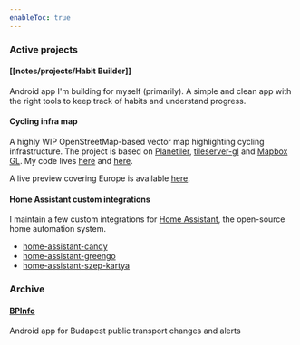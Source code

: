 ```yaml
---
enableToc: true
---
```


### Active projects

#### [[notes/projects/Habit Builder]]

Android app I'm building for myself (primarily). A simple and clean app with the right tools to keep track of habits and understand progress.

#### Cycling infra map

A highly WIP OpenStreetMap-based vector map highlighting cycling infrastructure. The project is based on [Planetiler](https://github.com/onthegomap/planetiler), [tileserver-gl](https://github.com/maptiler/tileserver-gl) and [Mapbox GL](https://github.com/mapbox/mapbox-gl-js). My code lives [here](https://github.com/ofalvai/planetiler-cycling-infra) and [here](https://github.com/ofalvai/custom-tileserver).

A live preview covering Europe is available [here](https://map.oliverfalvai.xyz/#13.44/47.50027/19.0455).

#### Home Assistant custom integrations

I maintain a few custom integrations for [Home Assistant](https://www.home-assistant.io/), the open-source home automation system.

* [home-assistant-candy](https://github.com/ofalvai/home-assistant-candy)
* [home-assistant-greengo](https://github.com/ofalvai/home-assistant-greengo)
* [home-assistant-szep-kartya](https://github.com/ofalvai/home-assistant-szep-kartya)

### Archive

#### [BPInfo](https://github.com/ofalvai/home-assistant-greengo)

Android app for Budapest public transport changes and alerts
